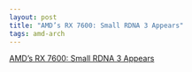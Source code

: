 ```yaml
---
layout: post
title: "AMD’s RX 7600: Small RDNA 3 Appears"
tags: amd-arch
---
```







[AMD’s RX 7600: Small RDNA 3 Appears](https://chipsandcheese.com/2023/06/04/amds-rx-7600-small-rdna-3-appears/)

